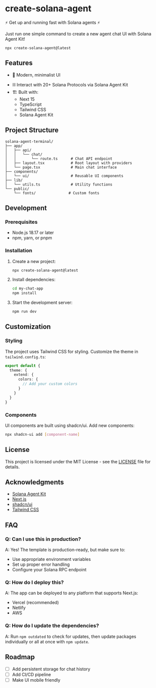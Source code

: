 # create-solana-agent

:zap: Get up and running fast with Solana agents :zap:

Just run one simple command to create a new agent chat UI with Solana Agent Kit!

```shell
npx create-solana-agent@latest
```

## Features

- 🎨 Modern, minimalist UI
<!-- - 📱 Fully responsive design with mobile-first approach -->
- ⛓️ Interact with 20+ Solana Protocols via Solana Agent Kit
- 🏗️ Built with:
  - Next 15
  - TypeScript
  - Tailwind CSS
  - Solana Agent Kit

## Project Structure

```
solana-agent-terminal/
├── app/
│   ├── api/
│   │   └── chat/
│   │       └── route.ts      # Chat API endpoint
│   ├── layout.tsx            # Root layout with providers
│   └── page.tsx              # Main chat interface
├── components/
│   └── ui/                   # Reusable UI components
├── lib/
│   └── utils.ts              # Utility functions
└── public/
    └── fonts/               # Custom fonts
```

## Development

### Prerequisites

- Node.js 18.17 or later
- npm, yarn, or pnpm

### Installation

1. Create a new project:
   ```bash
   npx create-solana-agent@latest
   ```

2. Install dependencies:
   ```bash
   cd my-chat-app
   npm install
   ```

3. Start the development server:
   ```bash
   npm run dev
   ```

## Customization

### Styling

The project uses Tailwind CSS for styling. Customize the theme in `tailwind.config.ts`:

```typescript
export default {
  theme: {
    extend: {
      colors: {
        // Add your custom colors
      }
    }
  }
}
```

### Components

UI components are built using shadcn/ui. Add new components:

```bash
npx shadcn-ui add [component-name]
```
## License

This project is licensed under the MIT License - see the [LICENSE](LICENSE) file for details.

## Acknowledgments

- [Solana Agent Kit](https://www.solanaagentkit.xyz/)
- [Next.js](https://nextjs.org)
- [shadcn/ui](https://ui.shadcn.com/)
- [Tailwind CSS](https://tailwindcss.com)

## FAQ

### Q: Can I use this in production?
A: Yes! The template is production-ready, but make sure to:
- Use appropriate environment variables
- Set up proper error handling
- Configure your Solana RPC endpoint

### Q: How do I deploy this?
A: The app can be deployed to any platform that supports Next.js:
- Vercel (recommended)
- Netlify
- AWS

### Q: How do I update the dependencies?
A: Run `npm outdated` to check for updates, then update packages individually or all at once with `npm update`.

## Roadmap

- [ ] Add persistent storage for chat history
- [ ] Add CI/CD pipeline
- [ ] Make UI mobile friendly
